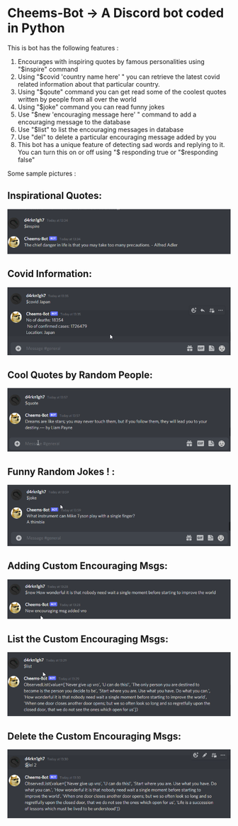 # Cheems-Bot -> A Discord bot coded in Python

This is bot has the following features :

1. Encourages with inspiring quotes by famous personalities using "$inspire" command
2. Using "$covid 'country name here' " you can retrieve the latest covid related information about that particular country.
3. Using "$qoute" command you can get read some of the coolest quotes written by people from all over the world
4. Using "$joke" command you can read funny jokes
5. Use "$new 'encouraging message here' " command to add a encouraging message to the database
6. Use "$list" to list the encouraging messages in database
7. Use "del" to delete a particular encouraging message added by you
8. This bot has a unique feature of detecting sad words and replying to it. You can turn this on or off  using "$ responding true or "$responding false"

Some sample pictures : 
 ## Inspirational Quotes:
![](images/inspire.png)

## Covid Information:
![](images/covid.png)

## Cool Quotes by Random People:
![](images/quote.png)

## Funny Random Jokes ! :
![](images/joke.png)

## Adding Custom Encouraging Msgs:
![](images/new.png)

## List the Custom Encouraging Msgs:
![](images/list.png)

## Delete the Custom Encouraging Msgs:
![](images/delete.png)



